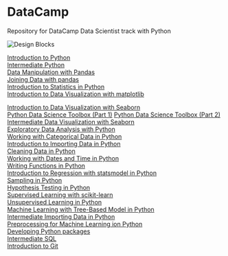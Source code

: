 # DataCamp
Repository for DataCamp Data Scientist track with Python

<img src="https://media.istockphoto.com/id/1170957541/vector/data-science-infographic-10-steps-concept-machine-learning-big-data-database-classification.jpg?s=1024x1024&w=is&k=20&c=ky6WuDBHLmuukPGXm3GFnglC2yGdI3xml3hupciNwQ0=" alt="Design Blocks" data-canonical-src="https://images.unsplash.com/photo-1518364538800-6bae3c2ea0f2?ixlib=rb-0.3.5&amp;ixid=eyJhcHBfaWQiOjEyMDd9&amp;s=193d96d744872badcbbf5bdfc7b347f2&amp;auto=format&amp;fit=crop&amp;w=1951&amp;q=80" style="max-width: 100%;">

[Introduction to Python](https://github.com/EmeagwaliNg/DataCamp_Data_Scientist/tree/main/Introduction%20to%20Python)  
[Intermediate Python](https://github.com/EmeagwaliNg/DataCamp_Data_Scientist/tree/main/Intermediate%20Python)  
[Data Manipulation with Pandas](https://github.com/EmeagwaliNg/DataCamp_Data_Scientist/tree/main/Data%20Manipulation%20with%20Pandas)  
[Joining Data with pandas]( https://github.com/EmeagwaliNg/DataCamp_Data_Scientist/tree/main/Joining%20Data%20with%20Pandas)  
[Introduction to Statistics in Python](https://github.com/EmeagwaliNg/DataCamp_Data_Scientist/tree/main/Introduction%20to%20Statistics%20in%20Python)  
[Introduction to Data Visualization with matplotlib]( https://github.com/EmeagwaliNg/DataCamp_Data_Scientist/tree/main/Introduction%20to%20Data%20Visualization%20with%20Matplotlib) 
  
[Introduction to Data Visualization with Seaborn](https://github.com/EmeagwaliNg/DataCamp_Data_Scientist/tree/main/Introduction%20to%20Data%20Visualization%20with%20Seaborn)  
[Python Data Science Toolbox (Part 1)]( https://github.com/EmeagwaliNg/DataCamp_Data_Scientist/tree/main/Python%20Data%20Science%20Toolbox%20(Part%201))
[Python Data Science Toolbox (Part 2)]( https://github.com/EmeagwaliNg/DataCamp_Data_Scientist/tree/main/Python%20Data%20Science%20Toolbox%20(Part%202))  
[Intermediate Data Visualization with Seaborn](https://github.com/EmeagwaliNg/DataCamp_Data_Scientist/tree/main/Intermediate%20to%20Data%20Visualization%20with%20Seaborn)  
[Exploratory Data Analysis with Python]( https://github.com/EmeagwaliNg/DataCamp_Data_Scientist/tree/main/Exploratory%20Data%20Analysis%20with%20%20Python)  
[Working with Categorical Data in Python]( https://github.com/EmeagwaliNg/DataCamp_Data_Scientist/tree/main/Working%20with%20Categorical%20Data%20in%20Python)  
[Introduction to Importing Data in Python]( https://github.com/EmeagwaliNg/DataCamp_Data_Scientist/tree/main/Introduction%20to%20importing%20Data%20in%20Python)  
[Cleaning Data in Python]( https://github.com/EmeagwaliNg/DataCamp_Data_Scientist/tree/main/Cleaning%20Data%20in%20Python)  
[Working with Dates and Time in Python]( https://github.com/EmeagwaliNg/DataCamp_Data_Scientist/tree/main/Working%20with%20Dates%20and%20time%20in%20Python)  
[Writing Functions in Python]( https://github.com/EmeagwaliNg/DataCamp_Data_Scientist/tree/main/Writing%20Functions%20in%20Python)  
[Introduction to Regression with statsmodel in Python]( https://github.com/EmeagwaliNg/DataCamp_Data_Scientist/tree/main/Introduction%20to%20Regression%20with%20Statsmodel%20in%20Python)  
[Sampling in Python]( https://github.com/EmeagwaliNg/DataCamp_Data_Scientist/tree/main/Sampling%20in%20Python)  
[Hypothesis Testing in Python]( https://github.com/EmeagwaliNg/DataCamp_Data_Scientist/tree/main/Hypothesis%20Testing%20in%20Python)  
[Supervised Learning with scikit-learn]( https://github.com/EmeagwaliNg/DataCamp_Data_Scientist/tree/main/Supervised%20Learning%20with%20scikit-learn)  
[Unsupervised Learning in Python]( https://github.com/EmeagwaliNg/DataCamp_Data_Scientist/tree/main/Unsupervised%20Learning%20in%20Python)  
[Machine Learning with Tree-Based Model in Python]( https://github.com/EmeagwaliNg/DataCamp_Data_Scientist/tree/main/Machine%20Learning%20with%20Tree-Based%20Models%20in%20Python)  
[Intermediate Importing Data in Python]( https://github.com/EmeagwaliNg/DataCamp_Data_Scientist/tree/main/Intermediate%20Importing%20Data%20in%20Python)  
[Preprocessing for Machine Learning ion Python]( https://github.com/EmeagwaliNg/DataCamp_Data_Scientist/tree/main/Preprocessing%20for%20Machine%20Learning%20in%20Python)  
[Developing Python packages]( https://github.com/EmeagwaliNg/DataCamp_Data_Scientist/tree/main/Developing%20Python%20Packages)  
[Intermediate SQL](https://github.com/EmeagwaliNg/DataCamp_Data_Scientist/tree/main/Intermediate%20SQL)  
[Introduction to Git]( https://github.com/EmeagwaliNg/DataCamp_Data_Scientist/tree/main/Introduction%20to%20Git/Slides)  

